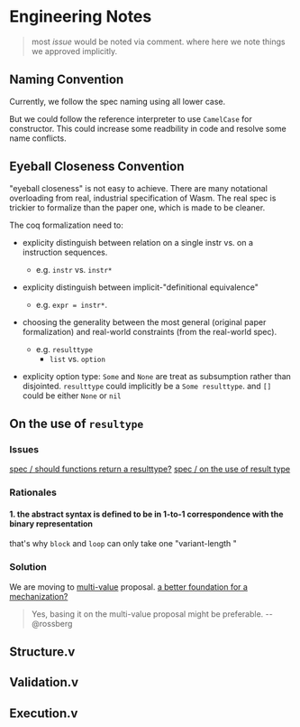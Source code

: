 Engineering Notes
=================

> most _issue_ would be noted via comment.
> where here we note things we approved implicitly.


Naming Convention
-----------------

Currently, we follow the spec naming using all lower case.

But we could follow the reference interpreter to use `CamelCase` for constructor.
This could increase some readbility in code and resolve some name conflicts.



Eyeball Closeness Convention
----------------------------

"eyeball closeness" is not easy to achieve.
There are many notational overloading from real, industrial specification of Wasm.
The real spec is trickier to formalize than the paper one, which is made to be cleaner.

The coq formalization need to:
- explicity distinguish between relation on a single instr vs. on a instruction sequences.
  * e.g. `instr` vs. `instr*`

- explicity distinguish between implicit-"definitional equivalence"
  * e.g. `expr = instr*`.

- choosing the generality between the most general (original paper formalization) and real-world constraints (from the real-world spec).
  * e.g. `resulttype`
    - `list` vs. `option`

- explicity option type: `Some` and `None` are treat as subsumption rather than disjointed. `resulttype` could implicitly be a `Some resulttype`. and `[]` could be either `None` or `nil`


On the use of `resultype`
-------------------------

### Issues

[spec / should functions return a resulttype?](https://github.com/WebAssembly/spec/issues/559)
[spec / on the use of result type](https://github.com/WebAssembly/spec/issues/1071)


### Rationales

#### 1. the abstract syntax is defined to be in 1-to-1 correspondence with the binary representation

that's why `block` and `loop` can only take one "variant-length "


### Solution

We are moving to [multi-value](https://github.com/WebAssembly/multi-value) proposal.
[a better foundation for a mechanization?](https://github.com/WebAssembly/multi-value/issues/23)

> Yes, basing it on the multi-value proposal might be preferable.  -- @rossberg




Structure.v
-----------



Validation.v
------------




Execution.v
-----------
